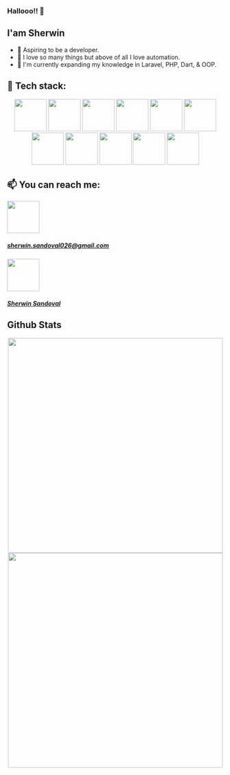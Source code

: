 ### Hallooo!! 👋

## I'am Sherwin

- 🤵 Aspiring to be a developer.
- 💖 I love so many things but above of all I love automation.
- 🧠 I'm currently expanding my knowledge in Laravel, PHP, Dart, & OOP.

## 🧰 Tech stack: 
<div align="center">
  <span>
    <img height="75" src="https://github.com/eSmooothie/eSmooothie/blob/main/images/codeigniter.png"/>
  </span>
  <span>
    <img height="75" src="https://github.com/eSmooothie/eSmooothie/blob/main/images/flutter.png"/>
  </span>
  <span>
    <img height="75" src="https://github.com/eSmooothie/eSmooothie/blob/main/images/git.png"/>
  </span>
  <span>
    <img height="75" src="https://github.com/eSmooothie/eSmooothie/blob/main/images/godot_engine.png"/>
  </span>
  <span>
    <img height="75" src="https://github.com/eSmooothie/eSmooothie/blob/main/images/java.png"/>
  </span>
  <span>
    <img height="75" src="https://github.com/eSmooothie/eSmooothie/blob/main/images/python.png"/>
  </span>
</div>
<div align="center">
  <span>
    <img height="75" src="https://github.com/eSmooothie/eSmooothie/blob/main/images/mysql.png"/>
  </span>
  <span>
    <img height="75" src="https://github.com/eSmooothie/eSmooothie/blob/main/images/oop.png"/>
  </span>
  <span>
    <img height="75" src="https://github.com/eSmooothie/eSmooothie/blob/main/images/phpMyAdmin.png"/>
  </span>
  <span>
    <img height="75" src="https://github.com/eSmooothie/eSmooothie/blob/main/images/sql.png"/>
  </span>
  <span>
    <img height="75" src="https://github.com/eSmooothie/eSmooothie/blob/main/images/php.png"/>
  </span>
</div>


## 📫 You can reach me: 

<a align="left" href="mailto:sherwin.sandoval026@gmail.com">
  <img height="75" src="https://github.com/eSmooothie/eSmooothie/blob/main/images/email.png"/>
  <span><h5>sherwin.sandoval026@gmail.com</h5></span>
</a>
<a align="left" href="https://www.linkedin.com/in/sherwin-sandoval-bab61819b/">
  <img height="75" src="https://github.com/eSmooothie/eSmooothie/blob/main/images/linkedIn.png"/>
  <h5>Sherwin Sandoval</h5>
</a>

 

## Github Stats
<div align="center">
   <img width="500" align="center" src="https://github-readme-stats.vercel.app/api?username=eSmooothie&show_icons=true&theme=dracula" />
   <img width="500" align="center" src="https://github-readme-stats.vercel.app/api/top-langs/?username=eSmooothie&layout=compact&theme=dracula" />
</div>


